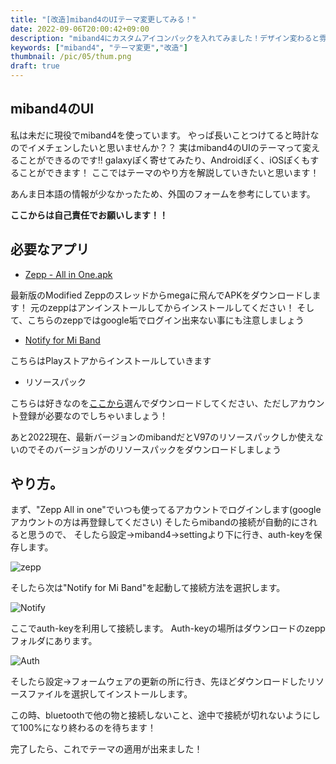 ```yaml
---
title: "[改造]miband4のUIテーマ変更してみる！"
date: 2022-09-06T20:00:42+09:00
description: "miband4にカスタムアイコンパックを入れてみました！デザイン変わると雰囲気も変わるぅ"
keywords: ["miband4", "テーマ変更","改造"]
thumbnail: /pic/05/thum.png
draft: true
---
```


## miband4のUI

私は未だに現役でmiband4を使っています。
やっぱ長いことつけてると時計なのでイメチェンしたいと思いませんか？？
実はmiband4のUIのテーマって変えることができるのです!!
galaxyぽく寄せてみたり、Androidぽく、iOSぽくもすることができます！
ここではテーマのやり方を解説していきたいと思います！

あんま日本語の情報が少なかったため、外国のフォームを参考にしています。

**ここからは自己責任でお願いします！！**

## 必要なアプリ

* [Zepp - All in One.apk](https://geekdoing.com/forums/amazfit-zepp.56/)

最新版のModified Zeppのスレッドからmegaに飛んでAPKをダウンロードします！
元のzeppはアンインストールしてからインストールしてください！
そして、こちらのzeppではgoogle垢でログイン出来ない事にも注意しましょう

* [Notify for Mi Band](https://play.google.com/store/apps/details?id=com.mc.miband1)

こちらはPlayストアからインストールしていきます

* リソースパック

こちらは好きなのを[ここから](https://geekdoing.com/forums/resources.45/)選んでダウンロードしてください、ただしアカウント登録が必要なのでしちゃいましょう！

あと2022現在、最新バージョンのmibandだとV97のリソースパックしか使えないのでそのバージョンがのリソースパックをダウンロードしましょう

## やり方。
まず、"Zepp All in one"でいつも使ってるアカウントでログインします(googleアカウントの方は再登録してください)
そしたらmibandの接続が自動的にされると思うので、 
そしたら設定→miband4→settingより下に行き、auth-keyを保存します。

![zepp](/pic/05/zepp.png)


そしたら次は"Notify for Mi Band"を起動して接続方法を選択します。

![Notify](/pic/05/notify.png)

ここでauth-keyを利用して接続します。
Auth-keyの場所はダウンロードのzeppフォルダにあります。

![Auth](/pic/05/auth.png)

そしたら設定→フォームウェアの更新の所に行き、先ほどダウンロードしたリソースファイルを選択してインストールします。

この時、bluetoothで他の物と接続しないこと、途中で接続が切れないようにして100%になり終わるのを待ちます！

完了したら、これでテーマの適用が出来ました！


